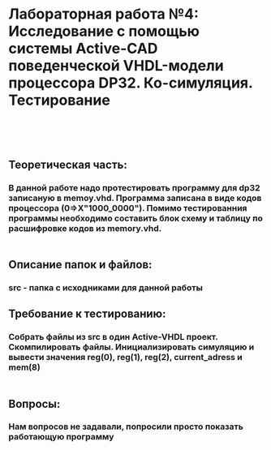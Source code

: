 # Лабораторная работа №4: Исследование с помощью системы Active-CAD поведенческой VHDL-модели процессора DP32. Ко-симуляция. Тестирование<br><br><br>


## Теоретическая часть:<br>
### В данной работе надо протестировать программу для dp32 записаную в memoy.vhd. Программа записана в виде кодов процессора (0=>X"1000\_0000"). Помимо тестированния программы необходимо составить блок схему и таблицу по расшифровке кодов из memory.vhd.<br><br>

## Описание папок и файлов:<br>
### src - папка с исходниками для данной работы<br>

## Требование к тестированию:<br>
### Собрать файлы из src в один Active-VHDL проект. Скомпилировать файлы. Инициализировать симуляцию и вывести значения reg(0), reg(1), reg(2), current\_adress и mem(8)<br><br>

## Вопросы:<br>
### Нам вопросов не задавали, попросили просто показать работающую программу<br><br><br>
